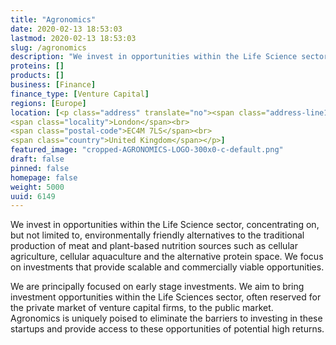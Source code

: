 ```yaml
---
title: "Agronomics"
date: 2020-02-13 18:53:03
lastmod: 2020-02-13 18:53:03
slug: /agronomics
description: "We invest in opportunities within the Life Science sector, concentrating on, but not limited to, environmentally friendly alternatives to the traditional production of meat and plant-based nutrition sources such as cellular agriculture, cellular aquaculture and the alternative protein space. We focus on investments that provide scalable and commercially viable opportunities."
proteins: []
products: []
business: [Finance]
finance_type: [Venture Capital]
regions: [Europe]
location: [<p class="address" translate="no"><span class="address-line1">Paternoster Square</span><br>
<span class="locality">London</span><br>
<span class="postal-code">EC4M 7LS</span><br>
<span class="country">United Kingdom</span></p>]
featured_image: "cropped-AGRONOMICS-LOGO-300x0-c-default.png"
draft: false
pinned: false
homepage: false
weight: 5000
uuid: 6149
---
```

<p>We invest in opportunities within the Life Science sector, concentrating on, but not limited to, environmentally friendly alternatives to the traditional production of meat and plant-based nutrition sources such as cellular agriculture, cellular aquaculture and the alternative protein space. We focus on investments that provide scalable and commercially viable opportunities. </p>
<p>We are principally focused on early stage investments. We aim to bring investment opportunities within the Life Sciences sector, often reserved for the private market of venture capital firms, to the public market. Agronomics is uniquely poised to eliminate the barriers to investing in these startups and provide access to these opportunities of potential high returns.</p>
